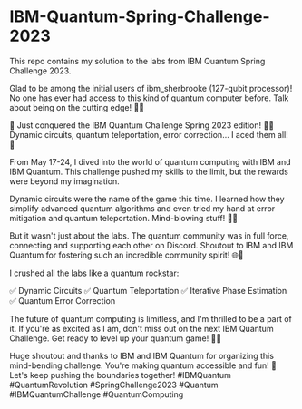 # IBM-Quantum-Spring-Challenge-2023
This repo contains my solution to the labs from IBM Quantum Spring Challenge 2023.

Glad to be among the initial users of ibm_sherbrooke (127-qubit processor)! No one has ever had access to this kind of quantum computer before. Talk about being on the cutting edge! 🚀🔬

🎉 Just conquered the IBM Quantum Challenge Spring 2023 edition! 🚀✨ Dynamic circuits, quantum teleportation, error correction... I aced them all! 💪

From May 17-24, I dived into the world of quantum computing with IBM and IBM Quantum. This challenge pushed my skills to the limit, but the rewards were beyond my imagination.

Dynamic circuits were the name of the game this time. I learned how they simplify advanced quantum algorithms and even tried my hand at error mitigation and quantum teleportation. Mind-blowing stuff! 🔮💥

But it wasn't just about the labs. The quantum community was in full force, connecting and supporting each other on Discord. Shoutout to IBM and IBM Quantum for fostering such an incredible community spirit! 🌐🤝

I crushed all the labs like a quantum rockstar:

✅ Dynamic Circuits
✅ Quantum Teleportation
✅ Iterative Phase Estimation
✅ Quantum Error Correction

The future of quantum computing is limitless, and I'm thrilled to be a part of it. If you're as excited as I am, don't miss out on the next IBM Quantum Challenge. Get ready to level up your quantum game! 🌌💡

Huge shoutout and thanks to IBM and IBM Quantum for organizing this mind-bending challenge. You're making quantum accessible and fun! 🙌 Let's keep pushing the boundaries together! #IBMQuantum #QuantumRevolution #SpringChallenge2023  #Quantum #IBMQuantumChallenge #QuantumComputing
